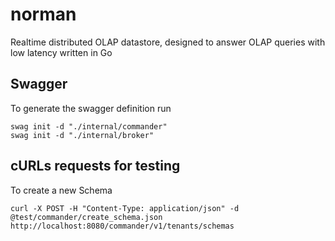 # norman

Realtime distributed OLAP datastore, designed to answer OLAP queries with low latency written in Go

## Swagger

To generate the swagger definition run

```
swag init -d "./internal/commander"
swag init -d "./internal/broker"
```

## cURLs requests for testing

To create a new Schema

```
curl -X POST -H "Content-Type: application/json" -d @test/commander/create_schema.json http://localhost:8080/commander/v1/tenants/schemas
```
